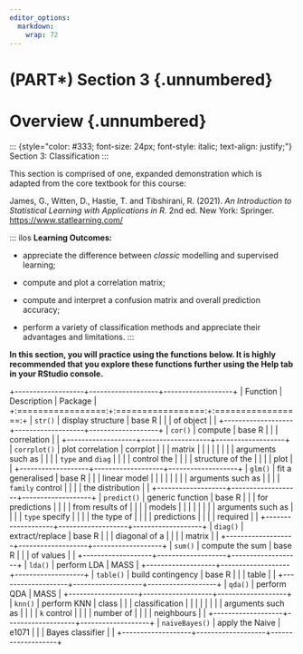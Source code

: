 ```yaml
---
editor_options: 
  markdown: 
    wrap: 72
---
```


# (PART\*) Section 3 {.unnumbered}

# Overview {.unnumbered}

::: {style="color: #333; font-size: 24px; font-style: italic; text-align: justify;"}
Section 3: Classification
:::

This section is comprised of one, expanded demonstration which is adapted from the core textbook for this course:  

James, G., Witten, D., Hastie, T. and Tibshirani, R. (2021). *An Introduction to Statistical Learning with Applications in R*. 2nd ed. New York: Springer. <https://www.statlearning.com/>

::: ilos
**Learning Outcomes:**

-   appreciate the difference between *classic* modelling and supervised
    learning;

-   compute and plot a correlation matrix;

-   compute and interpret a confusion matrix and overall prediction
    accuracy;

-   perform a variety of classification methods and appreciate their
    advantages and limitations.
:::

**In this section, you will practice using the functions below. It is
highly recommended that you explore these functions further using the
Help tab in your RStudio console.**

+-------------------+-------------------+-------------------+
| Function          | Description       | Package           |
+:=================:+:=================:+:=================:+
| `str()`           | display structure | base R            |
|                   | of object         |                   |
+-------------------+-------------------+-------------------+
| `cor()`           | compute           | base R            |
|                   | correlation       |                   |
+-------------------+-------------------+-------------------+
| `corrplot()`      | plot correlation  | corrplot          |
|                   | matrix            |                   |
|                   |                   |                   |
|                   | arguments such as |                   |
|                   | `type` and `diag` |                   |
|                   | control the       |                   |
|                   | structure of the  |                   |
|                   | plot              |                   |
+-------------------+-------------------+-------------------+
| `glm()`           | fit a generalised | base R            |
|                   | linear model      |                   |
|                   |                   |                   |
|                   | arguments such as |                   |
|                   | `family` control  |                   |
|                   | the distribution  |                   |
+-------------------+-------------------+-------------------+
| `predict()`       | generic function  | base R            |
|                   | for predictions   |                   |
|                   | from results of   |                   |
|                   | models            |                   |
|                   |                   |                   |
|                   | arguments such as |                   |
|                   | `type` specify    |                   |
|                   | the type of       |                   |
|                   | predictions       |                   |
|                   | required          |                   |
+-------------------+-------------------+-------------------+
| `diag()`          | extract/replace   | base R            |
|                   | diagonal of a     |                   |
|                   | matrix            |                   |
+-------------------+-------------------+-------------------+
| `sum()`           | compute the sum   | base R            |
|                   | of values         |                   |
+-------------------+-------------------+-------------------+
| `lda()`           | perform LDA       | MASS              |
+-------------------+-------------------+-------------------+
| `table()`         | build contingency | base R            |
|                   | table             |                   |
+-------------------+-------------------+-------------------+
| `qda()`           | perform QDA       | MASS              |
+-------------------+-------------------+-------------------+
| `knn()`           | perform KNN       | class             |
|                   | classification    |                   |
|                   |                   |                   |
|                   | arguments such as |                   |
|                   | `k` control       |                   |
|                   | number of         |                   |
|                   | neighbours        |                   |
+-------------------+-------------------+-------------------+
| `naiveBayes()`    | apply the Naive   | e1071             |
|                   | Bayes classifier  |                   |
+-------------------+-------------------+-------------------+
